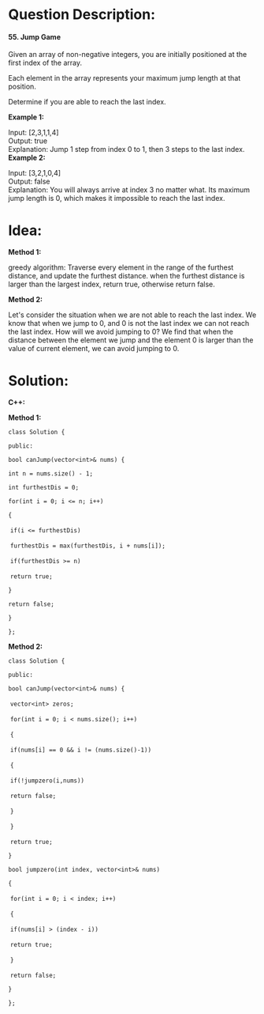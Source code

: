 # Question Description:

#### 55. Jump Game  

Given an array of non-negative integers, you are initially positioned at the first index of the array.  

Each element in the array represents your maximum jump length at that position.  

Determine if you are able to reach the last index.  

**Example 1:**  

Input: [2,3,1,1,4]  
Output: true  
Explanation: Jump 1 step from index 0 to 1, then 3 steps to the last index.  
**Example 2:**  

Input: [3,2,1,0,4]  
Output: false  
Explanation: You will always arrive at index 3 no matter what. Its maximum  
             jump length is 0, which makes it impossible to reach the last index.  

# Idea:

**Method 1:**  

greedy algorithm: Traverse every element in the range of the furthest distance, and update the furthest distance. when the furthest distance is larger than the largest index, return true, otherwise return false.

**Method 2:**  

Let's consider the situation when we are not able to reach the last index. We know that when we jump to 0, and 0 is not the last index we can not reach the last index. How will we avoid jumping to 0? We find that when the distance between the element we jump and the element 0 is larger than the value of current element, we can avoid jumping to 0.

# Solution:

**C++:**

**Method 1:**  

`class Solution {`

`public:`

  `bool canJump(vector<int>& nums) {`  

   `int n = nums.size() - 1;`      

   `int furthestDis = 0;`

   `for(int i = 0; i <= n; i++)`

   `{`

​    `if(i <= furthestDis)`

​     `furthestDis = max(furthestDis, i + nums[i]);`

​    `if(furthestDis >= n)`

​     `return true;`

   `}`

   `return false;`    

  `}`  

`};`

**Method 2:**  

`class Solution {`

`public:`

  `bool canJump(vector<int>& nums) {`

​    `vector<int> zeros;`

​    `for(int i = 0; i < nums.size(); i++)`

​    `{`

​      `if(nums[i] == 0 && i != (nums.size()-1))`

​      `{`

​       `if(!jumpzero(i,nums))`

​        `return false;`

​      `}`

​    `}`

​    `return true;`

  `}`

  `bool jumpzero(int index, vector<int>& nums)`

  `{`

​    `for(int i = 0; i < index; i++)`

​    `{`

​      `if(nums[i] > (index - i))`

​       `return true;`

​    `}`

​    `return false;`

  `}`

`};`